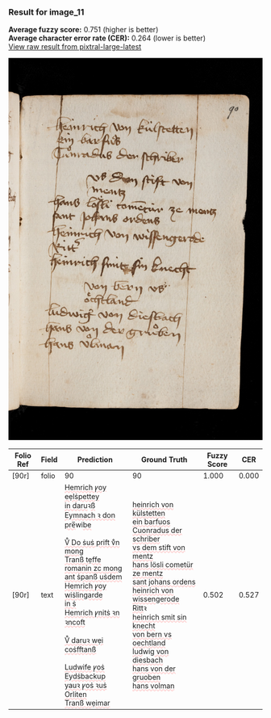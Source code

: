 ### Result for image_11
**Average fuzzy score:** 0.751 (higher is better)<br>**Average character error rate (CER):** 0.264 (lower is better)<br>[View raw result from pixtral-large-latest](https://github.com/RISE-UNIBAS/humanities_data_benchmark/blob/main/results/2025-10-24/T0294/request_T0294_image_11.json)

<img src="https://github.com/RISE-UNIBAS/humanities_data_benchmark/blob/main/benchmarks/medieval_manuscripts/images/image_11.jpg?raw=true" alt="image_11" width="800px">

<style>
.diff { text-decoration: underline; text-decoration-color: #ffcccc; text-decoration-style: wavy; }
</style>

| Folio Ref | Field | Prediction | Ground Truth | Fuzzy Score | CER |
|-----------|-------|------------|--------------|-------------|-----|
| [90r] | folio | 90 | 90 | 1.000 | 0.000 |
| [90r] | text | <span class="diff">Hemrich ꝩoy eẹlṡpettey<br>in daru</span>ꝛ<span class="diff">ß<br>Eymnach ꝛ don pre̅</span>wi<span class="diff">be<br><br>V̊ Do ṡuṡ prift v̊n<br>mon</span>g<span class="diff"><br>Tranß tẹffe romanin zc mon</span>g<span class="diff"><br>ant ṡpanß uṡdem<br>Hemrich ꝩoy wiṡlingarde<br>in ṡ<br>Hemrich ꝩnitṡ ꝛn ꝛncoft<br><br>V̊ daruꝛ wẹi<br>coṡfftanß<br><br>Ludwife ꝩoṡ Eydṡbackup<br>yauꝛ ꝩoṡ ꝛuṡ Orliten<br>Tranß wẹimar</span> | <span class="diff">heinrich von külstetten<br> ein barfuos<br> Cuonradus der schriber<br> vs dem stift von<br> mentz<br> hans lösli cometür ze mentz<br> sant johans ordens<br> heinrich von wissengerode<br> Ritt</span>ꝛ<span class="diff"> <br> heinrich smit sin knecht<br> von bern vs oechtland<br> lud</span>wig<span class="diff"> von diesbach<br> hans von der </span>g<span class="diff">ruoben<br> hans volman</span> | 0.502 | 0.527 |
